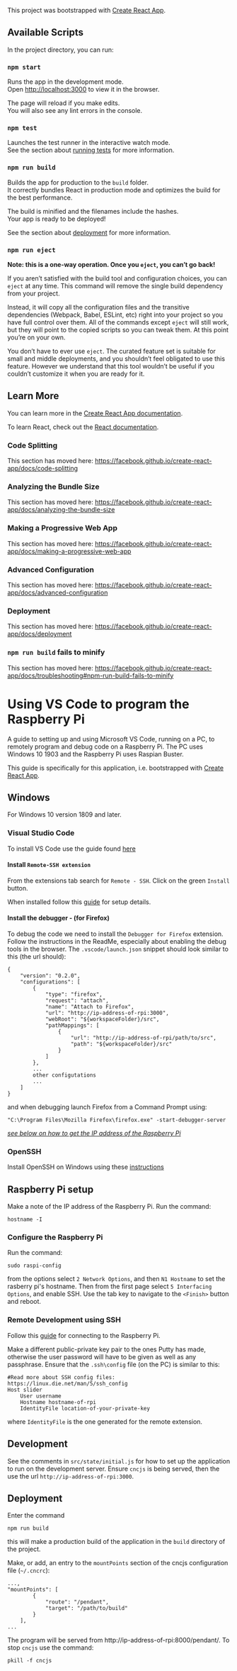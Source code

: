 This project was bootstrapped with [Create React App](https://github.com/facebook/create-react-app).

## Available Scripts

In the project directory, you can run:

### `npm start`

Runs the app in the development mode.<br />
Open [http://localhost:3000](http://localhost:3000) to view it in the browser.

The page will reload if you make edits.<br />
You will also see any lint errors in the console.

### `npm test`

Launches the test runner in the interactive watch mode.<br />
See the section about [running tests](https://facebook.github.io/create-react-app/docs/running-tests) for more information.

### `npm run build`

Builds the app for production to the `build` folder.<br />
It correctly bundles React in production mode and optimizes the build for the best performance.

The build is minified and the filenames include the hashes.<br />
Your app is ready to be deployed!

See the section about [deployment](https://facebook.github.io/create-react-app/docs/deployment) for more information.

### `npm run eject`

**Note: this is a one-way operation. Once you `eject`, you can’t go back!**

If you aren’t satisfied with the build tool and configuration choices, you can `eject` at any time. This command will remove the single build dependency from your project.

Instead, it will copy all the configuration files and the transitive dependencies (Webpack, Babel, ESLint, etc) right into your project so you have full control over them. All of the commands except `eject` will still work, but they will point to the copied scripts so you can tweak them. At this point you’re on your own.

You don’t have to ever use `eject`. The curated feature set is suitable for small and middle deployments, and you shouldn’t feel obligated to use this feature. However we understand that this tool wouldn’t be useful if you couldn’t customize it when you are ready for it.

## Learn More

You can learn more in the [Create React App documentation](https://facebook.github.io/create-react-app/docs/getting-started).

To learn React, check out the [React documentation](https://reactjs.org/).

### Code Splitting

This section has moved here: https://facebook.github.io/create-react-app/docs/code-splitting

### Analyzing the Bundle Size

This section has moved here: https://facebook.github.io/create-react-app/docs/analyzing-the-bundle-size

### Making a Progressive Web App

This section has moved here: https://facebook.github.io/create-react-app/docs/making-a-progressive-web-app

### Advanced Configuration

This section has moved here: https://facebook.github.io/create-react-app/docs/advanced-configuration

### Deployment

This section has moved here: https://facebook.github.io/create-react-app/docs/deployment

### `npm run build` fails to minify

This section has moved here: https://facebook.github.io/create-react-app/docs/troubleshooting#npm-run-build-fails-to-minify

# Using VS Code to program the Raspberry Pi

A guide to setting up and using Microsoft VS Code, running on a PC, to remotely program and debug code on a Raspberry Pi. The PC uses Windows 10 1903 and the Raspberry Pi uses Raspian Buster.

This guide is specifically for this application, i.e. bootstrapped with [Create React App](https://github.com/facebook/create-react-app).

## Windows

For Windows 10 version 1809 and later.

### Visual Studio Code

To install VS Code use the guide found [here](https://code.visualstudio.com/docs/setup/windows)

#### Install `Remote-SSH extension`

From the extensions tab search for `Remote - SSH`. Click on the green `Install` button.

When installed follow this [guide](https://code.visualstudio.com/docs/remote/remote-overview) for setup details.

#### Install the debugger - (for Firefox)

To debug the code we need to install the `Debugger for Firefox` extension.
Follow the instructions in the ReadMe, especially about enabling the debug tools in the browser. The `.vscode/launch.json` snippet should look similar to this (the url should):

```
{
    "version": "0.2.0",
    "configurations": [
        {
            "type": "firefox",
            "request": "attach",
            "name": "Attach to Firefox",
            "url": "http://ip-address-of-rpi:3000",
            "webRoot": "${workspaceFolder}/src",
            "pathMappings": [
                {
                    "url": "http://ip-address-of-rpi/path/to/src",
                    "path": "${workspaceFolder}/src"
                }
            ]
        },
        ...
        other configutations
        ...
    ]
}
```

and when debugging launch Firefox from a Command Prompt using:

`"C:\Program Files\Mozilla Firefox\firefox.exe" -start-debugger-server`

[*see below on how to get the IP address of the Raspberry Pi*](#raspberry-pi-setup)

### OpenSSH

Install OpenSSH on Windows using these [instructions](https://docs.microsoft.com/en-gb/windows-server/administration/openssh/openssh_install_firstuse)

## Raspberry Pi setup

Make a note of the IP address of the Raspberry Pi. Run the command:

`hostname -I`

### Configure the Raspberry Pi

Run the command:

`sudo raspi-config`

from the options select `2 Network Options`, and then `N1 Hostname` to 
set the rasberry pi's hostname. Then from the first page select `5 Interfacing Options`, and enable SSH. Use the tab key to navigate to the `<Finish>` button and reboot.

### Remote Development using SSH

Follow this [guide](https://code.visualstudio.com/docs/remote/ssh#_connect-to-a-remote-host) for connecting to the Raspberry Pi.

Make a different public-private key pair to the ones Putty has made, otherwise the user password will have to be given as well as any passphrase. Ensure that the `.ssh\config` file (on the PC) is similar to this:

```
#Read more about SSH config files: https://linux.die.net/man/5/ssh_config
Host slider
    User username
    Hostname hostname-of-rpi
    IdentityFile location-of-your-private-key
```
where `IdentityFile` is the one generated for the remote extension.

## Development

See the comments in `src/state/initial.js` for how to set up the application to run on the development server.
Ensure `cncjs` is being served, then the use the url `http://ip-address-of-rpi:3000`.

## Deployment

Enter the command

`npm run build`

this will make a production build of the application in the `build` directory of the project.

Make, or add, an entry to the `mountPoints` section of the cncjs configuration file (`~/.cncrc`):

```
...,
"mountPoints": [
        {
            "route": "/pendant",
            "target": "/path/to/build"
        }
    ],
...
```

The program will be served from http://ip-address-of-rpi:8000/pendant/. To stop `cncjs` use the command:

`pkill -f cncjs`